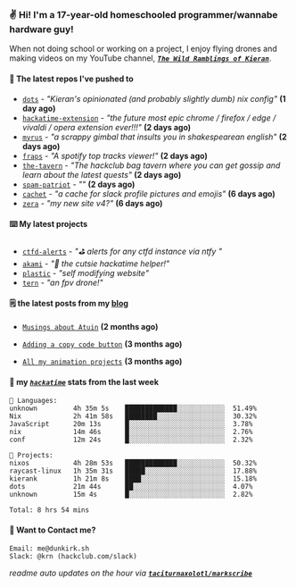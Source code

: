 ### ✌️ Hi! I'm a 17-year-old homeschooled programmer/wannabe hardware guy!

When not doing school or working on a project, I enjoy flying drones and making videos on my YouTube channel, [**_`The Wild Ramblings of Kieran`_**](https://youtube.com/@kieran.rambles).

#### 👷 The latest repos I've pushed to

- [`dots`](https://github.com/taciturnaxolotl/dots) - _"Kieran's opinionated (and probably slightly dumb) nix config"_ **(1 day ago)**
- [`hackatime-extension`](https://github.com/taciturnaxolotl/hackatime-extension) - _"the future most epic chrome / firefox / edge / vivaldi / opera extension ever!!!"_ **(2 days ago)**
- [`myrus`](https://github.com/taciturnaxolotl/myrus) - _"a scrappy gimbal that insults you in shakespearean english"_ **(2 days ago)**
- [`fraps`](https://github.com/taciturnaxolotl/fraps) - _"A spotify top tracks viewer!"_ **(2 days ago)**
- [`the-tavern`](https://github.com/taciturnaxolotl/the-tavern) - _"The hackclub bag tavern where you can get gossip and learn about the latest quests"_ **(2 days ago)**
- [`spam-patriot`](https://github.com/taciturnaxolotl/spam-patriot) - _""_ **(2 days ago)**
- [`cachet`](https://github.com/taciturnaxolotl/cachet) - _"a cache for slack profile pictures and emojis"_ **(6 days ago)**
- [`zera`](https://github.com/taciturnaxolotl/zera) - _"my new site v4?"_ **(6 days ago)**

#### ⌨️ My latest projects

- [`ctfd-alerts`](https://github.com/taciturnaxolotl/ctfd-alerts) - _"⛳ alerts for any ctfd instance via ntfy "_
- [`akami`](https://github.com/taciturnaxolotl/akami) - _"🌷 the cutsie hackatime helper!"_
- [`plastic`](https://github.com/taciturnaxolotl/plastic) - _"self modifying website"_
- [`tern`](https://github.com/taciturnaxolotl/tern) - _"an fpv drone!"_

#### 🗒️ the latest posts from my [blog](https://dunkirk.sh)

- [`Musings about Atuin`](https://dunkirk.sh/blog/atuin/) **(2 months ago)**

- [`Adding a copy code button`](https://dunkirk.sh/blog/adding-a-copy-button/) **(3 months ago)**

- [`All my animation projects`](https://dunkirk.sh/blog/my-animations/) **(3 months ago)**



#### 📡 my [_`hackatime`_](https://waka.hackclub.com) stats from the last week

```text
💾 Languages:
unknown         4h 35m 5s    █████████████░░░░░░░░░░░░  51.49%
Nix             2h 41m 58s   ████████░░░░░░░░░░░░░░░░░  30.32%
JavaScript      20m 13s      █░░░░░░░░░░░░░░░░░░░░░░░░  3.78%
nix             14m 46s      █░░░░░░░░░░░░░░░░░░░░░░░░  2.76%
conf            12m 24s      █░░░░░░░░░░░░░░░░░░░░░░░░  2.32%

💼 Projects:
nixos           4h 28m 53s   █████████████░░░░░░░░░░░░  50.32%
raycast-linux   1h 35m 31s   █████░░░░░░░░░░░░░░░░░░░░  17.88%
kierank         1h 21m 8s    ████░░░░░░░░░░░░░░░░░░░░░  15.18%
dots            21m 44s      ██░░░░░░░░░░░░░░░░░░░░░░░  4.07%
unknown         15m 4s       █░░░░░░░░░░░░░░░░░░░░░░░░  2.82%

Total: 8 hrs 54 mins
```

#### 📮 Want to Contact me?

```text
Email: me@dunkirk.sh
Slack: @krn (hackclub.com/slack)
```

_readme auto updates on the hour via [**`taciturnaxolotl/markscribe`**](https://github.com/taciturnaxolotl/markscribe)_

